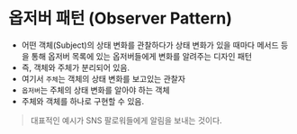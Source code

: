# 옵저버 패턴 (Observer Pattern)

- 어떤 객체(Subject)의 상태 변화를 관찰하다가 상태 변화가 있을 때마다 메서드 등을 통해 옵저버 목록에 있는 옵저버들에게 변화를 알려주는 디자인 패턴
- 즉, 객체와 주체가 분리되어 있음.
- 여기서 `주체`는 객체의 상태 변화를 보고있는 관찰자
- `옵저버`는 주체의 상태 변화를 알아야 하는 객체
- 주체와 객체를 하나로 구현할 수 있음.

> 대표적인 예시가 SNS 팔로워들에게 알림을 보내는 것이다.


